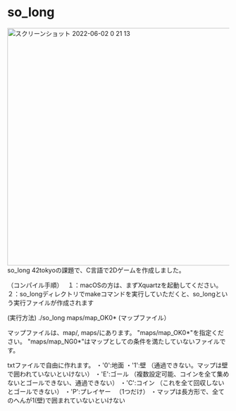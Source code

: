 # so_long
<img width="540" alt="スクリーンショット 2022-06-02 0 21 13" src="https://user-images.githubusercontent.com/67151024/171440387-f665302f-6a42-4bf5-b3d6-7ce49eea5089.png">
so_long
42tokyoの課題で、C言語で2Dゲームを作成しました。

（コンパイル手順）　 １：macOSの方は、まずXquartzを起動してください。 ２：so_longディレクトリでmakeコマンドを実行していただくと、so_longという実行ファイルが作成されます

(実行方法) ./so_long maps/map_OK0* (マップファイル）

マップファイルは、map/, maps/にあります。 "maps/map_OK0*"を指定ください。 "maps/map_NG0*"はマップとしての条件を満たしていないファイルです。

txtファイルで自由に作れます。 
・'0':地面 
・'1':壁 （通過できない。マップは壁で囲われていないといけない）
・'E':ゴール （複数設定可能、コインを全て集めないとゴールできない、通過できない）
・'C':コイン （これを全て回収しないとゴールできない）
・'P':プレイヤー 　（1つだけ）
・マップは長方形で、全てのへんが1(壁)で囲まれていないといけない


